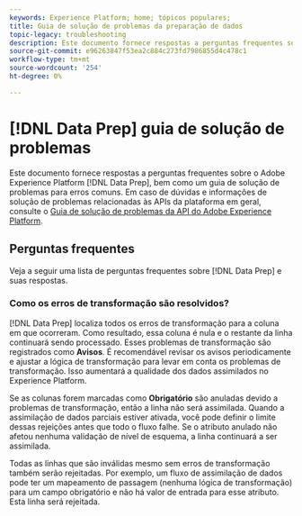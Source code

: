 ```yaml
---
keywords: Experience Platform; home; tópicos populares;
title: Guia de solução de problemas da preparação de dados
topic-legacy: troubleshooting
description: Este documento fornece respostas a perguntas frequentes sobre a Preparação de dados do Adobe Experience Platform.
source-git-commit: e96263847f53ea2c884c273fd7986855d4c478c1
workflow-type: tm+mt
source-wordcount: '254'
ht-degree: 0%

---
```


# [!DNL Data Prep] guia de solução de problemas

Este documento fornece respostas a perguntas frequentes sobre o Adobe Experience Platform [!DNL Data Prep], bem como um guia de solução de problemas para erros comuns. Em caso de dúvidas e informações de solução de problemas relacionadas às APIs da plataforma em geral, consulte o [Guia de solução de problemas da API do Adobe Experience Platform](../landing/troubleshooting.md).

## Perguntas frequentes

Veja a seguir uma lista de perguntas frequentes sobre [!DNL Data Prep] e suas respostas.

### Como os erros de transformação são resolvidos?

[!DNL Data Prep] localiza todos os erros de transformação para a coluna em que ocorreram. Como resultado, essa coluna é nula e o restante da linha continuará sendo processado. Esses problemas de transformação são registrados como **Avisos**. É recomendável revisar os avisos periodicamente e ajustar a lógica de transformação para levar em conta os problemas de transformação. Isso aumentará a qualidade dos dados assimilados no Experience Platform.

Se as colunas forem marcadas como **Obrigatório** são anuladas devido a problemas de transformação, então a linha não será assimilada. Quando a assimilação de dados parciais estiver ativada, você pode definir o limite dessas rejeições antes que todo o fluxo falhe. Se o atributo anulado não afetou nenhuma validação de nível de esquema, a linha continuará a ser assimilada.

Todas as linhas que são inválidas mesmo sem erros de transformação também serão rejeitadas. Por exemplo, um fluxo de assimilação de dados pode ter um mapeamento de passagem (nenhuma lógica de transformação) para um campo obrigatório e não há valor de entrada para esse atributo. Esta linha será rejeitada.